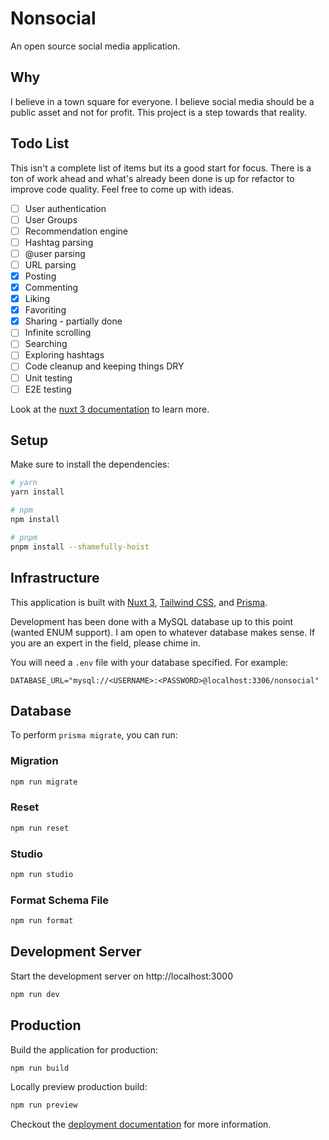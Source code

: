 # Nonsocial

An open source social media application.

## Why

I believe in a town square for everyone. I believe social media should be a public asset and not for profit. This project is a step towards that reality.

## Todo List

This isn't a complete list of items but its a good start for focus. There is a ton of work ahead and what's already been done is up for refactor to improve code quality. Feel free to come up with ideas.

- [ ] User authentication
- [ ] User Groups
- [ ] Recommendation engine
- [ ] Hashtag parsing
- [ ] @user parsing
- [ ] URL parsing
- [x] Posting
- [x] Commenting
- [x] Liking
- [x] Favoriting
- [x] Sharing - partially done
- [ ] Infinite scrolling
- [ ] Searching
- [ ] Exploring hashtags
- [ ] Code cleanup and keeping things DRY
- [ ] Unit testing
- [ ] E2E testing

Look at the [nuxt 3 documentation](https://v3.nuxtjs.org) to learn more.

## Setup

Make sure to install the dependencies:

```bash
# yarn
yarn install

# npm
npm install

# pnpm
pnpm install --shamefully-hoist
```

## Infrastructure

This application is built with [Nuxt 3](https://http://nuxt.com), [Tailwind CSS](https://http://tailwindcss.com), and [Prisma](https://www.prisma.io). 

Development has been done with a MySQL database up to this point (wanted ENUM support). I am open to whatever database makes sense. If you are an expert in the field, please chime in.

You will need a `.env` file with your database specified. For example:

```
DATABASE_URL="mysql://<USERNAME>:<PASSWORD>@localhost:3306/nonsocial"
```

## Database

To perform `prisma migrate`, you can run:

### Migration

```bash
npm run migrate
```

### Reset

```bash
npm run reset
```

### Studio

```bash
npm run studio
```

### Format Schema File

```bash
npm run format
```

## Development Server

Start the development server on http://localhost:3000

```bash
npm run dev
```

## Production

Build the application for production:

```bash
npm run build
```

Locally preview production build:

```bash
npm run preview
```

Checkout the [deployment documentation](https://v3.nuxtjs.org/guide/deploy/presets) for more information.
